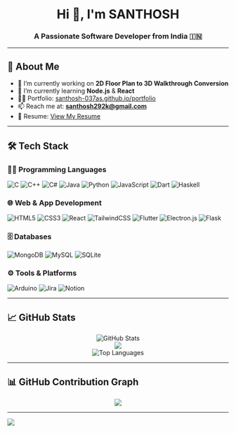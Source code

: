 <h1 align="center">Hi 👋, I'm SANTHOSH</h1>
<h3 align="center">A Passionate Software Developer from India 🇮🇳</h3>

---

## 💫 About Me

- 🔭 I’m currently working on **2D Floor Plan to 3D Walkthrough Conversion**
- 🌱 I’m currently learning **Node.js** & **React**
- 👨‍💻 Portfolio: [santhosh-037as.github.io/portfolio](https://santhosh-037as.github.io/portfolio/)
- 📫 Reach me at: **santhosh292k@gmail.com**
- 📄 Resume: [View My Resume](https://santhosh-037as.github.io/portfolio/resume)

---

## 🛠️ Tech Stack

### 👨‍💻 Programming Languages
![C](https://img.shields.io/badge/C-00599C?style=flat-square&logo=c&logoColor=white)
![C++](https://img.shields.io/badge/C++-00599C?style=flat-square&logo=c%2B%2B&logoColor=white)
![C#](https://img.shields.io/badge/C%23-239120?style=flat-square&logo=c-sharp&logoColor=white)
![Java](https://img.shields.io/badge/Java-ED8B00?style=flat-square&logo=java&logoColor=white)
![Python](https://img.shields.io/badge/Python-3670A0?style=flat-square&logo=python&logoColor=ffdd54)
![JavaScript](https://img.shields.io/badge/JavaScript-F7DF1E?style=flat-square&logo=javascript&logoColor=black)
![Dart](https://img.shields.io/badge/Dart-0175C2?style=flat-square&logo=dart&logoColor=white)
![Haskell](https://img.shields.io/badge/Haskell-5e5086?style=flat-square&logo=haskell&logoColor=white)

### 🌐 Web & App Development
![HTML5](https://img.shields.io/badge/HTML5-E34F26?style=flat-square&logo=html5&logoColor=white)
![CSS3](https://img.shields.io/badge/CSS3-1572B6?style=flat-square&logo=css3&logoColor=white)
![React](https://img.shields.io/badge/React-20232a?style=flat-square&logo=react&logoColor=61DAFB)
![TailwindCSS](https://img.shields.io/badge/TailwindCSS-38B2AC?style=flat-square&logo=tailwind-css&logoColor=white)
![Flutter](https://img.shields.io/badge/Flutter-02569B?style=flat-square&logo=flutter&logoColor=white)
![Electron.js](https://img.shields.io/badge/Electron-191970?style=flat-square&logo=Electron&logoColor=white)
![Flask](https://img.shields.io/badge/Flask-000000?style=flat-square&logo=flask&logoColor=white)

### 🗄️ Databases
![MongoDB](https://img.shields.io/badge/MongoDB-4EA94B?style=flat-square&logo=mongodb&logoColor=white)
![MySQL](https://img.shields.io/badge/MySQL-00f?style=flat-square&logo=mysql&logoColor=white)
![SQLite](https://img.shields.io/badge/SQLite-07405E?style=flat-square&logo=sqlite&logoColor=white)

### ⚙️ Tools & Platforms
![Arduino](https://img.shields.io/badge/Arduino-00979D?style=flat-square&logo=arduino&logoColor=white)
![Jira](https://img.shields.io/badge/Jira-0A0FFF?style=flat-square&logo=jira&logoColor=white)
![Notion](https://img.shields.io/badge/Notion-000000?style=flat-square&logo=notion&logoColor=white)

---

## 📈 GitHub Stats

<p align="center">
  <img src="https://github-readme-stats.vercel.app/api?username=Santhosh292K&show_icons=true&theme=chartreuse-dark&hide_border=false" alt="GitHub Stats" />
  <br />
<img src="https://github-readme-streak-stats.demolab.com/?user=Santhosh292K&theme=chartreuse-dark&hide_border=false" />
  <br />
  <img src="https://github-readme-stats.vercel.app/api/top-langs/?username=Santhosh292K&theme=chartreuse-dark&layout=compact&hide_border=false" alt="Top Languages" />
</p>

---

## 📊 GitHub Contribution Graph

<p align="center">
<img src="https://github-readme-activity-graph.vercel.app/graph?username=Santhosh292K&theme=chartreuse-dark" />
</p>

---

[![](https://visitcount.itsvg.in/api?id=Santhosh292K&icon=0&color=0)](https://visitcount.itsvg.in)

